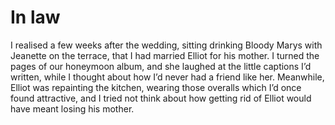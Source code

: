 In law
=======I realised a few weeks after the wedding, sitting drinking Bloody Marys with Jeanette on the terrace, that I had married Elliot for his mother. I turned the pages of our honeymoon album, and she laughed at the little captions I’d written, while I thought about how I’d never had a friend like her. Meanwhile, Elliot was repainting the kitchen, wearing those overalls which I’d once found attractive, and I tried not think about how getting rid of Elliot would have meant losing his mother.